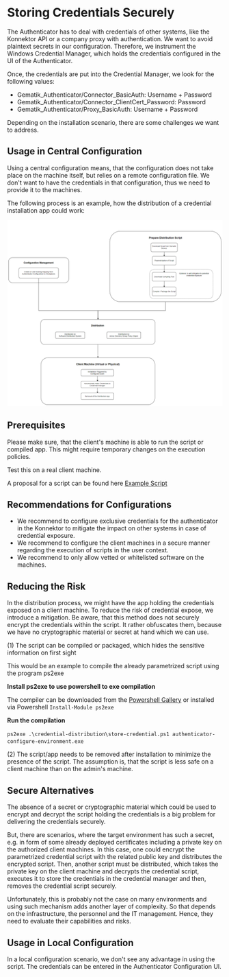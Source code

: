 # Storing Credentials Securely
The Authenticator has to deal with credentials of other systems, like the Konnektor API or a company proxy with authentication. We want to avoid plaintext secrets in our configuration. Therefore, we instrument the Windows Credential Manager, which holds the credentials configured in the UI of the Authenticator.

Once, the credentials are put into the Credential Manager, we look for the following values:
* Gematik_Authenticator/Connector_BasicAuth: Username + Password
* Gematik_Authenticator/Connector_ClientCert_Password: Password
* Gematik_Authenticator/Proxy_BasicAuth: Username + Password

Depending on the installation scenario, there are some challenges we want to address.

## Usage in Central Configuration
Using a central configuration means, that the configuration does not take place on the machine itself, but relies on a remote configuration file. We don't want to have the credentials in that configuration, thus we need to provide it to the machines.

The following process is an example, how the distribution of a credential installation app could work:

![Example Process for Distributing Secrets](./credential-distribution-process.png)

## Prerequisites
Please make sure, that the client's machine is able to run the script or compiled app. This might require temporary changes on the execution policies.

Test this on a real client machine.

A proposal for a script can be found here [Example Script](./store-credential.ps1)

## Recommendations for Configurations
* We recommend to configure exclusive credentials for the authenticator in the Konnektor to mitigate the impact on other systems in case of credential exposure.
* We recommend to configure the client machines in a secure manner regarding the execution of scripts in the user context.
* We recommend to only allow vetted or whitelisted software on the machines.

## Reducing the Risk
In the distribution process, we might have the app holding the credentials exposed on a client machine. To reduce the risk of credential expose, we introduce a mitigation. 
Be aware, that this method does not securely encrypt the credentials within the script. It rather obfuscates them, because we have no cryptographic material or secret at hand which we can use. 

(1) The script can be compiled or packaged, which hides the sensitive information on first sight

This would be an example to compile the already parametrized script using the program ps2exe

**Install ps2exe to use powershell to exe compilation**

The compiler can be downloaded from the [Powershell Gallery](https://www.powershellgallery.com/packages/ps2exe/) 
or installed via Powershell `Install-Module ps2exe`

**Run the compilation**

`ps2exe .\credential-distribution\store-credential.ps1 authenticator-configure-environment.exe`

(2) The script/app needs to be removed after installation to minimize the presence of the script. The assumption is, that the script is less safe on a client machine than on the admin's machine.

## Secure Alternatives
The absence of a secret or cryptographic material which could be used to encrypt and decrypt the script holding the credentials is a big problem for delivering the credentials securely. 

But, there are scenarios, where the target environment has such a secret, e.g. in form of some already deployed certificates including a private key on the authorized client machines.
In this case, one could encrypt the parametrized credential script with the related public key and distributes the encrypted script.
Then, another script must be distributed, which takes the private key on the client machine and decrypts the credential script, executes it to store the credentials in the credential manager and then, removes the credential script securely.

Unfortunately, this is probably not the case on many environments and using such mechanism adds another layer of complexity. So that depends on the infrastructure, the personnel and the IT management. Hence, they need to evaluate their capabilities and risks.

## Usage in Local Configuration
In a local configuration scenario, we don't see any advantage in using the script. The credentials can be entered in the Authenticator Configuration UI.

